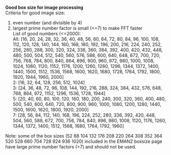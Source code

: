**Good box size for image processing** <br>
Criteria for good image size:<br>
1. even number (and divisible by 4)<br>
2. largest prime number factor is small (<=7) to make FFT faster<br>
List of good numbers (<=2000):<br>
All: [16, 20, 24, 28, 32, 36, 40, 48, 56, 60, 64, 72, 80, 84, 96, 100, 108, 112, 120, 128, 140, 144, 160, 168, 180, 192, 196, 200, 216, 224, 240, 252, 256, 280, 288, 300, 320, 324, 336, 360, 384, 392, 400, 420, 432, 448, 480, 500, 504, 512, 540, 560, 576, 588, 600, 640, 648, 672, 700, 720, 756, 768, 784, 800, 840, 864, 896, 900, 960, 972, 980, 1000, 1008, 1024, 1080, 1120, 1152, 1176, 1200, 1260, 1280, 1296, 1344, 1372, 1400, 1440, 1500, 1512, 1536, 1568, 1600, 1620, 1680, 1728, 1764, 1792, 1800, 1920, 1944, 1960, 2000]<br>
2: [16, 32, 64, 128, 256, 512, 1024]<br>
3: [24, 36, 48, 72, 96, 108, 144, 192, 216, 288, 324, 384, 432, 576, 648, 768, 864, 972, 1152, 1296, 1536, 1728, 1944]<br>
5: [20, 40, 60, 80, 100, 120, 160, 180, 200, 240, 300, 320, 360, 400, 480, 500, 540, 600, 640, 720, 800, 900, 960, 1000, 1080, 1200, 1280, 1440, 1500, 1600, 1620, 1800, 1920, 2000]<br>
7: [28, 56, 84, 112, 140, 168, 196, 224, 252, 280, 336, 392, 420, 448, 504, 560, 588, 672, 700, 756, 784, 840, 896, 980, 1008, 1120, 1176, 1260, 1344, 1372, 1400, 1512, 1568, 1680, 1764, 1792, 1960]<br>

Note: some of the box sizes (52 88 104 132 176 208 220 264 308 352 364 520 528 660 704 728 924 936 1020) included in the EMAN2 boxsize page have large prime number factors (>7) and should not be used.<br>
